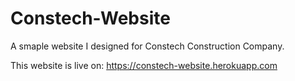 # Constech-Website
A smaple website I designed for Constech Construction Company.

This website is live on: https://constech-website.herokuapp.com

